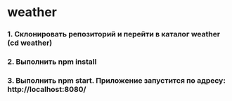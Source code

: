 # weather

### 1. Склонировать репозиторий и перейти в каталог weather (cd weather)
### 2. Выполнить npm install
### 3. Выполнить npm start. Приложение запустится по адресу: http://localhost:8080/
